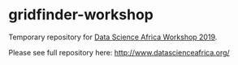 # gridfinder-workshop

Temporary repository for [Data Science Africa Workshop 2019](http://www.datascienceafrica.org/).

Please see full repository here: http://www.datascienceafrica.org/
